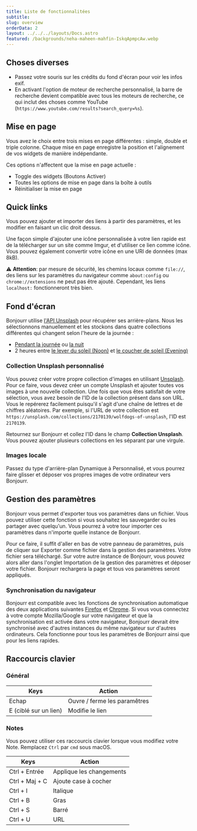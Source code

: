 ```yaml
---
title: Liste de fonctionnalitées
subtitle:
slug: overview
orderData: 2
layout: ../../../layouts/Docs.astro
featured: /backgrounds/neha-maheen-mahfin-IskqApmpcAw.webp
---
```


## Choses diverses

-   Passez votre souris sur les crédits du fond d'écran pour voir les infos exif.
-   En activant l'option de moteur de recherche personnalisé, la barre de recherche devient compatible avec tous les moteurs de recherche, ce qui inclut des choses comme YouTube (`https://www.youtube.com/results?search_query=%s`).

## Mise en page

Vous avez le choix entre trois mises en page différentes : simple, double et triple colonne. Chaque mise en page enregistre la position et l'alignement de vos widgets de manière indépendante.

Ces options n'affectent que la mise en page actuelle :

-   Toggle des widgets (Boutons Activer)
-   Toutes les options de mise en page dans la boîte à outils
-   Réinitialiser la mise en page

## Quick links

Vous pouvez ajouter et importer des liens à partir des paramètres, et les modifier en faisant un clic droit dessus.

Une façon simple d'ajouter une icône personnalisée à votre lien rapide est de la télécharger sur un site comme Imgur, et d'utiliser ce lien comme icône. Vous pouvez également convertir votre icône en une URI de données (max 8kB).

⚠️ **Attention**: par mesure de sécurité, les chemins locaux comme `file://`, des liens sur les paramètres du navigateur comme `about:config` ou `chrome://extensions` ne peut pas être ajouté. Cependant, les liens `localhost:` fonctionneront très bien.

## Fond d'écran

Bonjourr utilise [l'API Unsplash](https://unsplash.com/developers) pour récupérer ses arrière-plans. Nous les sélectionnons manuellement et les stockons dans quatre collections différentes qui changent selon l'heure de la journée :

-   [Pendant la journée](<https://unsplash.com/collections/4933370/bonjourr-backgrounds-(day)>) ou [la nuit](<https://unsplash.com/collections/VI5sx2SDQUg/bonjourr-backgrounds-(night)>)
-   2 heures entre [le lever du soleil (Noon)](<https://unsplash.com/collections/yDjgRh1iqkQ/bonjourr-backgrounds-(noon)>) et [le coucher de soleil (Evening)](<https://unsplash.com/collections/2nVzlQADDIE/bonjourr-backgrounds-(evening)>)

### Collection Unsplash personnalisé

Vous pouvez créer votre propre collection d'images en utilisant [Unsplash](https://unsplash.com/). Pour ce faire, vous devez créer un compte Unsplash et ajouter toutes vos images à une nouvelle collection. Une fois que vous êtes satisfait de votre sélection, vous avez besoin de l'ID de la collection présent dans son URL. Vous le repérerez facilement puisqu'il s'agit d'une chaîne de lettres et de chiffres aléatoires. Par exemple, si l'URL de votre collection est `https://unsplash.com/collections/2170139/wolfdogs-of-unsplash`, l'ID est `2170139`.

Retournez sur Bonjourr et collez l'ID dans le champ **Collection Unsplash**. Vous pouvez ajouter plusieurs collections en les séparant par une virgule.

### Images locale

Passez du type d'arrière-plan Dynamique à Personnalisé, et vous pourrez faire glisser et déposer vos propres images de votre ordinateur vers Bonjourr.

## Gestion des paramètres

Bonjourr vous permet d'exporter tous vos paramètres dans un fichier. Vous pouvez utiliser cette fonction si vous souhaitez les sauvegarder ou les partager avec quelqu'un. Vous pourrez à votre tour importer ces paramètres dans n'importe quelle instance de Bonjourr.

Pour ce faire, il suffit d'aller en bas de votre panneau de paramètres, puis de cliquer sur Exporter comme fichier dans la gestion des paramètres. Votre fichier sera téléchargé. Sur votre autre instance de Bonjourr, vous pouvez alors aller dans l'onglet Importation de la gestion des paramètres et déposer votre fichier. Bonjourr rechargera la page et tous vos paramètres seront appliqués.

### Synchronisation du navigateur

Bonjourr est compatible avec les fonctions de synchronisation automatique des deux applications suivantes [Firefox](https://www.mozilla.org/firefox/sync/) et [Chrome](https://support.google.com/chrome/answer/185277). Si vous vous connectez à votre compte Mozilla/Google sur votre navigateur et que la synchronisation est activée dans votre navigateur, Bonjourr devrait être synchronisé avec d'autres instances du même navigateur sur d'autres ordinateurs. Cela fonctionne pour tous les paramètres de Bonjourr ainsi que pour les liens rapides.

## Raccourcis clavier

### Général

| Keys                  | Action                       |
| --------------------- | ---------------------------- |
| Echap                 | Ouvre / ferme les paramêtres |
| E (ciblé sur un lien) | Modifie le lien              |

### Notes

Vous pouvez utiliser ces raccourcis clavier lorsque vous modifiez votre Note. Remplacez `Ctrl` par `cmd` sous macOS.

| Keys           | Action                   |
| -------------- | ------------------------ |
| Ctrl + Entrée  | Applique les changements |
| Ctrl + Maj + C | Ajoute case à cocher     |
| Ctrl + I       | Italique                 |
| Ctrl + B       | Gras                     |
| Ctrl + S       | Barré                    |
| Ctrl + U       | URL                      |
